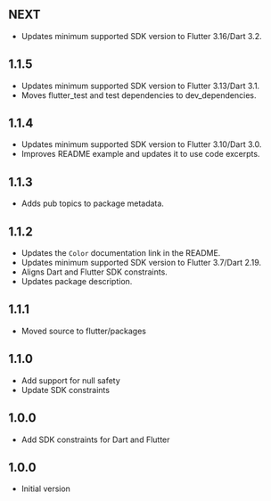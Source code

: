 ## NEXT

* Updates minimum supported SDK version to Flutter 3.16/Dart 3.2.

## 1.1.5

* Updates minimum supported SDK version to Flutter 3.13/Dart 3.1.
* Moves flutter_test and test dependencies to dev_dependencies.

## 1.1.4

* Updates minimum supported SDK version to Flutter 3.10/Dart 3.0.
* Improves README example and updates it to use code excerpts.

## 1.1.3

- Adds pub topics to package metadata.

## 1.1.2

- Updates the `Color` documentation link in the README.
- Updates minimum supported SDK version to Flutter 3.7/Dart 2.19.
- Aligns Dart and Flutter SDK constraints.
- Updates package description.

## 1.1.1

- Moved source to flutter/packages

## 1.1.0

- Add support for null safety
- Update SDK constraints

## 1.0.0

- Add SDK constraints for Dart and Flutter

## 1.0.0

- Initial version
